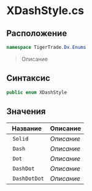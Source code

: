 
# XDashStyle.cs
## Расположение
```csharp
namespace TigerTrade.Dx.Enums
```



> Описание

## Синтаксис
```csharp
public enum XDashStyle
```


## Значения
| Название | Описание |
| --- | --- |
| ` Solid` | *Описание* |
| ` Dash` | *Описание* |
| ` Dot` | *Описание* |
| ` DashDot` | *Описание* |
| ` DashDotDot` | *Описание* |



